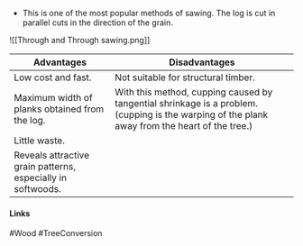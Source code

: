 - This is one of the most popular methods of sawing. The log is cut in parallel cuts in the direction of the grain.

![[Through and Through sawing.png]]

| Advantages                                                  | Disadvantages                                                                                                                                 |
| ----------------------------------------------------------- | --------------------------------------------------------------------------------------------------------------------------------------------- |
| Low cost and fast.                                          | Not suitable for structural timber.                                                                                                           |
| Maximum width of planks obtained from the log.              | With this method, cupping caused by tangential shrinkage is a problem. (cupping is the warping of the plank away from the heart of the tree.) |
| Little waste.                                               |                                                                                                                                               |
| Reveals attractive grain patterns, especially in softwoods. |                                                                                                                                               |

#### Links
#Wood #TreeConversion 